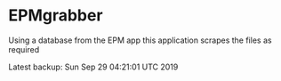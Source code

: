 # EPMgrabber
Using a database from the EPM app this application scrapes the files as required


Latest backup: Sun Sep 29 04:21:01 UTC 2019
